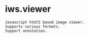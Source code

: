 # iws.viewer
    Javascript html5 based image viewer. 
    Supports various formats. 
    Support annotation.


